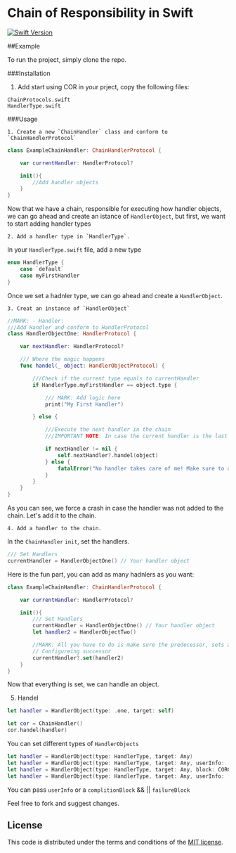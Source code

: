 # Chain of Responsibility in Swift

[![Swift Version](https://img.shields.io/badge/Swift-3.0.x-orange.svg)]()

##Example

To run the project, simply clone the repo.

###Installation

1. Add start using COR in your prject, copy the following files:

```
ChainProtocols.swift
HandlerType.swift
```

###Usage

    1. Create a new `ChainHandler` class and conform to `ChainHandlerProtocol`

```swift
class ExampleChainHandler: ChainHandlerProtocol {

    var currentHandler: HandlerProtocol?

    init(){
        //Add handler objects
    }
}

```

Now that we have a chain, responsible for executing how handler objects, we can go ahead and create an istance of `HandlerObject`, but first, we want to start adding handler types

    2. Add a handler type in `HandlerType`.

In your `HandlerType.swift` file, add a new type

```swift
enum HandlerType {
    case `default`
    case myFirstHandler
}

```

Once we set a hadnler type, we can go ahead and create a `HandlerObject`.

    3. Creat an instance of `HandlerObject`

```swift
//MARK: - Handler:
///Add Handler and conform to HandlerProtocol
class HandlerObjectOne: HandlerProtocol {

    var nextHandler: HandlerProtocol?

    /// Where the magic happens
    func handel(_ object: HandlerObjectProtocol) {

        ///Check if the current type equals to currentHandler
        if HandlerType.myFirstHandler == object.type {

            /// MARK: Add logic here
            print("My First Handler")

        } else {

            ///Execute the next handler in the chain
            ///IMPORTANT NOTE: In case the current handler is the last in the chain, force a crash to make sure you handle all types:

            if nextHandler != nil {
                self.nextHandler?.handel(object)
            } else {
                fatalError("No handler takes care of me! Make sure to add me to the chain...")
            }
        }
    }
}
```

As you can see, we force a crash in case the handler was not added to the chain. Let's add it to the chain.

    4. Add a handler to the chain.

In the `ChainHandler` `init`, set the handlers.

```swift
/// Set Handlers
currentHandler = HandlerObjectOne() // Your handler object
```
Here is the fun part, you can add as many hadnlers as you want:

```swift
class ExampleChainHandler: ChainHandlerProtocol {

    var currentHandler: HandlerProtocol?

    init(){
        /// Set Handlers
        currentHandler = HandlerObjectOne() // Your handler object
        let handler2 = HandlerObjectTwo()

        //MARK: All you have to do is make sure the predecessor, sets a successor handler for the chain to continue.
        // Configureing successor
        currentHandler?.set(handler2)
    }
}
```
Now that everything is set, we can handle an object.

   5. Handel

```Swift
let handler = HandlerObject(type: .one, target: self)

let cor = ChainHandler()
cor.handel(handler)
```

You can set different types of `HandlerObjects`

```swift
let handler = HandlerObject(type: HandlerType, target: Any)
let handler = HandlerObject(type: HandlerType, target: Any, userInfo: [AnyHashable : Any]?)
let handler = HandlerObject(type: HandlerType, target: Any, block: CORComplitionBlock, failureBlock: CORFailureBlock?)
let handler = HandlerObject(type: HandlerType, target: Any, userInfo: [AnyHashable : Any]?, block: CORComplitionBlock, failureBlock: CORFailureBlock?)
```

You can pass `userInfo` or a `complitionBlock` && || `failureBlock`

Feel free to fork and suggest changes.


## License

This code is distributed under the terms and conditions of the [MIT license](LICENSE).




















